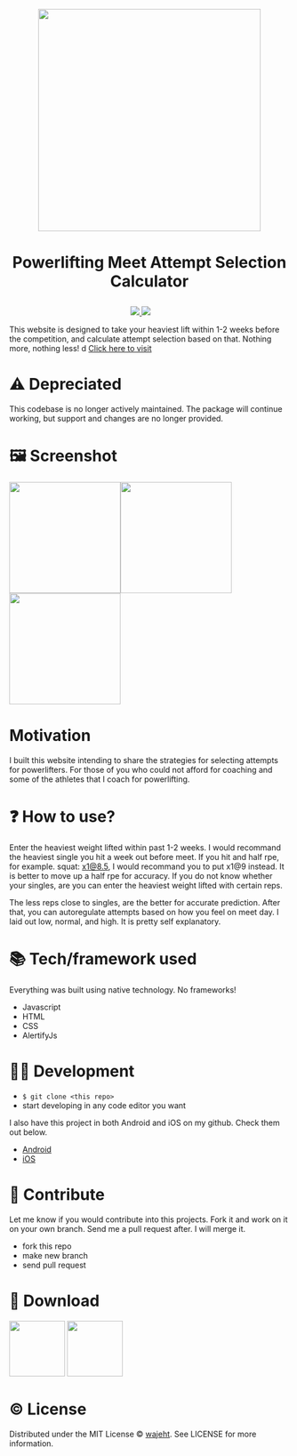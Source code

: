 <p align="center"><a href="https://www.attemptcalculator.com/"><img src="https://raw.githubusercontent.com/wajeht/web-powerlifting-attempt-selection-calculator/gh-pages/images/banner.png" width="400"></a></p>

# <p align="center">Powerlifting Meet Attempt Selection Calculator</p>

<p align="center">
    <a href="https://github.com/wajeht/ios_attempt_calculator">
        <img src="https://img.shields.io/badge/platform-ios%20-green" /></a><a href="https://github.com/wajeht/android_attempt_calculator">
        <img src="https://img.shields.io/badge/platform-android%20-green" /></a>

</center>
‏‎ ‎‏‎ ‎‏‎ ‎‏‎ ‎‏‎ ‎‏‎ ‎‏‎ ‎

This website is designed to take your heaviest lift within 1-2 weeks before the competition, and calculate attempt selection based on that. Nothing more, nothing less!
d
[Click here to visit](https://attempt-calculator.jaw.dev/)<br>

# ⚠️ Depreciated

This codebase is no longer actively maintained. The package will continue working, but support and changes are no longer provided.

# 🖼️ Screenshot

<img src="https://raw.githubusercontent.com/wajeht/web_attempt_calculator/gh-pages/images/screenshots/white_front.png" width="200"><img src="https://raw.githubusercontent.com/wajeht/web_attempt_calculator/gh-pages/images/screenshots/dark_back.png" width="200"><img src="https://raw.githubusercontent.com/wajeht/web_attempt_calculator/gh-pages/images/screenshots/dark_front.png" width="200">

# Motivation

I built this website intending to share the strategies for selecting attempts for powerlifters. For those of you who could not afford for coaching and some of the athletes that I coach for powerlifting.

# ❓ How to use?

Enter the heaviest weight lifted within past 1-2 weeks. I would recommand the heaviest single you hit a week out before meet. If you hit and half rpe, for example. squat: x1@8.5, I would recommand you to put x1@9 instead. It is better to move up a half rpe for accuracy. If you do not know whether your singles, are you can enter the heaviest weight lifted with certain reps.

The less reps close to singles, are the better for accurate prediction. After that, you can autoregulate attempts based on how you feel on meet day. I laid out low, normal, and high. It is pretty self explanatory.

# 📚 Tech/framework used

Everything was built using native technology. No frameworks!

- Javascript
- HTML
- CSS
- AlertifyJs

# 👨‍💻 Development

- `$ git clone <this repo>`
- start developing in any code editor you want

I also have this project in both Android and iOS on my github. Check them out below.

- [Android](https://github.com/wajeht/android_attempt_calculator)
- [iOS](https://github.com/wajeht/ios_attempt_calculator)

# 👥 Contribute

Let me know if you would contribute into this projects. Fork it and work on it on your own branch. Send me a pull request after. I will merge it.

- fork this repo
- make new branch
- send pull request

# 📱 Download

[<img src="https://raw.githubusercontent.com/wajeht/web_attempt_calculator/gh-pages/images/googleplay.png" width="100">](https://play.google.com/store/apps/details?id=com.jawstrength.powerliftingattemptselectioncalculator) ‎‏[<img src="https://raw.githubusercontent.com/wajeht/web_attempt_calculator/gh-pages/images/apple.png" width="100">](https://apps.apple.com/us/app/powerlifting-attempt-calculatr/id1540891589)

# ©️ License

Distributed under the MIT License © [wajeht](https://www.github.com/wajeht/). See LICENSE for more information.
